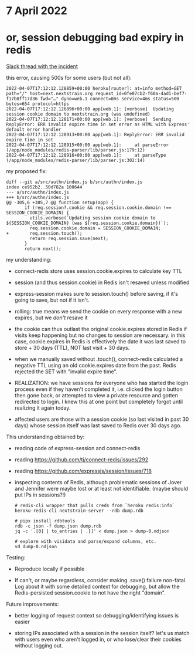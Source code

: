 # 7 April 2022
# or, session debugging bad expiry in redis

[Slack thread with the incident](https://bedfordlab.slack.com/archives/C01LCTT7JNN/p1649350976431649)

this error, causing 500s for some users (but not all):

    2022-04-07T17:12:12.128859+00:00 heroku[router]: at=info method=GET path="/" host=next.nextstrain.org request_id=0fe07cb2-f60a-4ad1-bef7-f17b0ff17d36 fwd="…" dyno=web.1 connect=0ms service=4ms status=500 bytes=654 protocol=https
    2022-04-07T17:12:12.126896+00:00 app[web.1]: [verbose]  Updating session cookie domain to nextstrain.org (was undefined)
    2022-04-07T17:12:12.128171+00:00 app[web.1]: [verbose]  Sending ReplyError: ERR invalid expire time in set error as HTML with Express' default error handler
    2022-04-07T17:12:12.128913+00:00 app[web.1]: ReplyError: ERR invalid expire time in set
    2022-04-07T17:12:12.128915+00:00 app[web.1]:     at parseError (/app/node_modules/redis-parser/lib/parser.js:179:12)
    2022-04-07T17:12:12.128916+00:00 app[web.1]:     at parseType (/app/node_modules/redis-parser/lib/parser.js:302:14)

my proposed fix:

    diff --git a/src/authn/index.js b/src/authn/index.js
    index ce952b2..50d782a 100644
    --- a/src/authn/index.js
    +++ b/src/authn/index.js
    @@ -305,6 +305,7 @@ function setup(app) {
           if (req.session?.cookie && req.session.cookie.domain !== SESSION_COOKIE_DOMAIN) {
             utils.verbose(`Updating session cookie domain to ${SESSION_COOKIE_DOMAIN} (was ${req.session.cookie.domain})`);
             req.session.cookie.domain = SESSION_COOKIE_DOMAIN;
    +        req.session.touch();
             return req.session.save(next);
           }
           return next();

my understanding:

- connect-redis store uses session.cookie.expires to calculate key TTL

- session (and thus session.cookie) in Redis isn't resaved unless modified

- express-session makes sure to session.touch() before saving, if it's going to
  save, but not if it isn't.

- rolling: true means we send the cookie on every response with a new expires,
  but we _don't_ resave it

- the cookie can thus outlast the original cookie.expires stored in Redis if
  visits keep happening but no changes to session are necessary.  in this case,
  cookie.expires in Redis is effectively the date it was last saved to store +
  30 days (TTL), NOT last visit + 30 days.

- when we manually saved without .touch(), connect-redis calculated a negative
  TTL using an old cookie.expires date from the past.  Redis rejected the SET
  with "invalid expire time".

- REALIZATION: we have sessions for everyone who has started the login process
  even if they haven't completed it, i.e. clicked the login button then gone
  back, or attempted to view a private resource and gotten redirected to login.
  I knew this at one point but completely forgot until realizing it again
  today.

- affected users are those with a session cookie (so last visited in past 30
  days) whose session itself was last saved to Redis over 30 days ago.


This understanding obtained by:

- reading code of express-session and connect-redis
- reading https://github.com/tj/connect-redis/issues/292
- reading https://github.com/expressjs/session/issues/718

- inspecting contents of Redis, although problematic sessions of Jover and
  Jennifer were maybe lost or at least not identifiable.  (maybe should put IPs
  in sessions?!)

      # redis-cli wrapper that pulls creds from `heroku redis:info`
      heroku-redis-cli nextstrain-server --rdb dump.rdb

      # pipx install rdbtools
      rdb -c json -f dump.json dump.rdb
      jq -c '.[0] | to_entries | .[]' < dump.json > dump-0.ndjson

      # explore with visidata and parse/expand columns, etc.
      vd dump-0.ndjson


Testing:

- Reproduce locally if possible

- If can't, or maybe regardless, consider making .save() failure non-fatal.
  Log about it with some detailed context for debugging, but allow the
  Redis-persisted session.cookie to not have the right "domain".


Future improvements:

- better logging of request context so debugging/identifying issues is easier

- storing IPs associated with a session in the session itself?  let's us match
  with users even who aren't logged in, or who lose/clear their cookies without
  logging out.
